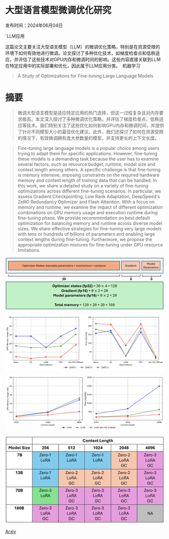 # 大型语言模型微调优化研究

发布时间：2024年06月04日

`LLM应用

这篇论文主要关注大型语言模型（LLM）的微调优化策略，特别是在资源受限的环境下如何有效地进行微调。论文探讨了多种优化技术，如梯度检查点和低秩适应，并评估了这些技术对GPU内存和微调时间的影响。这些内容直接关联到LLM在特定应用中的实际部署和优化，因此属于LLM应用分类。` `机器学习`

> A Study of Optimizations for Fine-tuning Large Language Models

# 摘要

> 微调大型语言模型是适应特定应用的热门选择，但这一过程复杂且对内存要求极高。本文深入探讨了多种微调优化策略，并评估了梯度检查点、低秩适应等技术。我们特别关注了这些优化如何影响GPU内存和微调时间，并提供了针对不同模型大小的最佳优化建议。此外，我们还探讨了如何在资源受限的情况下，有效微调拥有庞大参数量的模型，并支持更长的上下文长度。

> Fine-tuning large language models is a popular choice among users trying to adapt them for specific applications. However, fine-tuning these models is a demanding task because the user has to examine several factors, such as resource budget, runtime, model size and context length among others. A specific challenge is that fine-tuning is memory intensive, imposing constraints on the required hardware memory and context length of training data that can be handled. In this work, we share a detailed study on a variety of fine-tuning optimizations across different fine-tuning scenarios. In particular, we assess Gradient Checkpointing, Low Rank Adaptation, DeepSpeed's ZeRO Redundancy Optimizer and Flash Attention. With a focus on memory and runtime, we examine the impact of different optimization combinations on GPU memory usage and execution runtime during fine-tuning phase. We provide recommendation on best default optimization for balancing memory and runtime across diverse model sizes. We share effective strategies for fine-tuning very large models with tens or hundreds of billions of parameters and enabling large context lengths during fine-tuning. Furthermore, we propose the appropriate optimization mixtures for fine-tuning under GPU resource limitations.

![大型语言模型微调优化研究](../../../paper_images/2406.02290/model_states_memory_diagram.png)

![大型语言模型微调优化研究](../../../paper_images/2406.02290/best_defaults.png)

![大型语言模型微调优化研究](../../../paper_images/2406.02290/long_context_a100_v100_comp.png)

![大型语言模型微调优化研究](../../../paper_images/2406.02290/optimization_combinations.png)

[Arxiv](https://arxiv.org/abs/2406.02290)